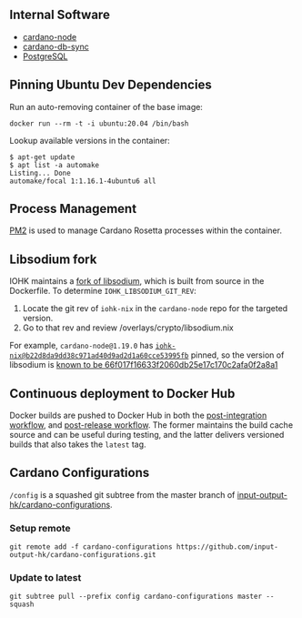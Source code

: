 ## Internal Software
- [cardano-node]
- [cardano-db-sync]
- [PostgreSQL]

## Pinning Ubuntu Dev Dependencies
Run an auto-removing container of the base image:
``` console
docker run --rm -t -i ubuntu:20.04 /bin/bash
```
Lookup available versions in the container:
``` console
$ apt-get update
$ apt list -a automake
Listing... Done
automake/focal 1:1.16.1-4ubuntu6 all
```
## Process Management
[PM2] is used to manage Cardano Rosetta 
processes within the container.

## Libsodium fork
IOHK maintains a [fork of libsodium], which is built from source in the Dockerfile. To determine 
`IOHK_LIBSODIUM_GIT_REV`: 
1. Locate the git rev of `iohk-nix` in the `cardano-node` repo for the targeted version.
2. Go to that rev and review /overlays/crypto/libsodium.nix

For example, `cardano-node@1.19.0` has [`iohk-nix@b22d8da9dd38c971ad40d9ad2d1a60cce53995fb`][1] pinned, 
so the version of libsodium is [known to be 66f017f16633f2060db25e17c170c2afa0f2a8a1][2]

## Continuous deployment to Docker Hub 
Docker builds are pushed to Docker Hub in both the [post-integration workflow], and 
[post-release workflow]. The former maintains the build cache source and can be useful during 
testing, and the latter delivers versioned builds that also takes the `latest` tag.

## Cardano Configurations
`/config` is a squashed git subtree from the master branch of 
[input-output-hk/cardano-configurations].

### Setup remote
```console
git remote add -f cardano-configurations https://github.com/input-output-hk/cardano-configurations.git
```
### Update to latest
```console
git subtree pull --prefix config cardano-configurations master --squash
```

[cardano-node]: https://github.com/input-output-hk/cardano-node/releases
[cardano-db-sync]: https://github.com/input-output-hk/cardano-db-sync/releases
[PostgreSQL]: https://www.postgresql.org/
[PM2]: https://pm2.keymetrics.io/docs/usage/docker-pm2-nodejs/
[fork of libsodium]: https://github.com/input-output-hk/libsodium
[1]: https://github.com/input-output-hk/cardano-node/blob/1.19.0/nix/sources.json#L44
[2]: https://github.com/input-output-hk/iohk-nix/blob/91b67f54420dabb229c58d16fb1d18e74f9e3c9e/overlays/crypto/libsodium.nix#L9
[post-integration workflow]: ../.github/workflows/post_integration.yml
[post-release workflow]: ../.github/workflows/post_release.yml
[input-output-hk/cardano-configurations]: https://github.com/input-output-hk/cardano-configurations
